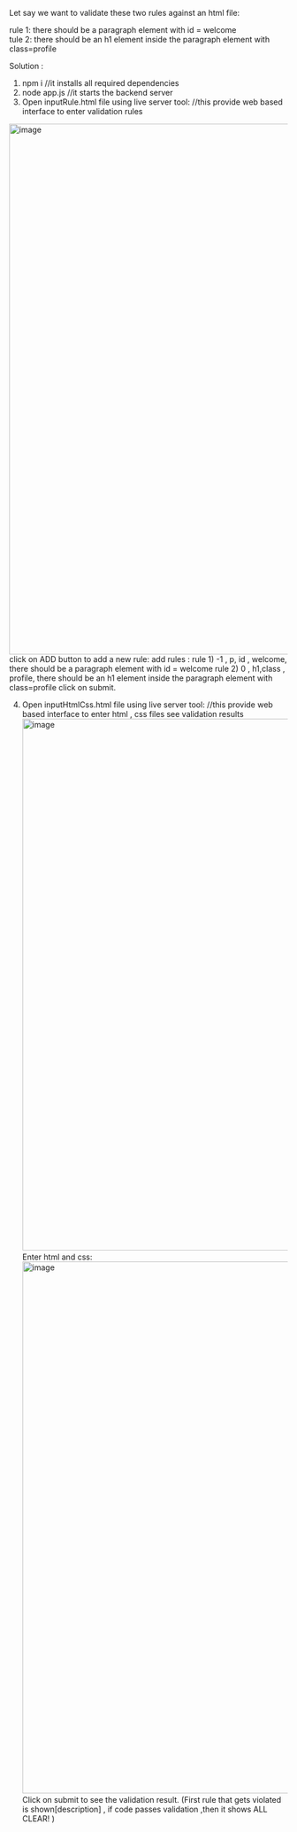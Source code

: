 Let say we want to validate these two rules against an html file:  

rule 1: there should be a paragraph element with id = welcome  
tule 2: there should be an h1 element inside the paragraph element with class=profile  

Solution :   
1. npm i //it installs all required dependencies  
2. node app.js //it starts the backend server  
3. Open inputRule.html file using live server tool: //this provide web based interface to enter validation rules  
  <img width="958" alt="image" src="https://github.com/programmerahul/validator/assets/84563516/5e540d1d-f716-4076-9448-6dcde9f49022">
  click on ADD button to add a new rule:
  add rules :
   rule 1) -1 , p, id , welcome, there should be a paragraph element with id = welcome
   rule 2) 0  , h1,class , profile, there should be an h1 element inside the paragraph element with class=profile
  click on submit.

4. Open inputHtmlCss.html file using live server tool: //this provide web based interface to enter html , css files see validation results
    <img width="960" alt="image" src="https://github.com/programmerahul/validator/assets/84563516/b1a4d141-4d2a-4905-9381-4897b065f576">
    Enter html and css:  
   <img width="960" alt="image" src="https://github.com/programmerahul/validator/assets/84563516/e095d728-1768-4d60-909e-8f26b4762b0d">
   Click on submit to see the validation result.
   (First rule that gets violated is shown[description] , if code passes validation ,then it shows ALL CLEAR! )


 

